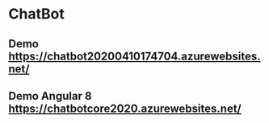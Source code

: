 # ChatBot
## Demo https://chatbot20200410174704.azurewebsites.net/

## Demo Angular 8 https://chatbotcore2020.azurewebsites.net/